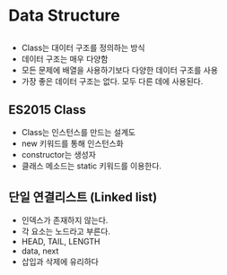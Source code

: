 # Data Structure

##

- Class는 대이터 구조를 정의하는 방식
- 데이터 구조는 매우 다양함
- 모든 문제에 배열을 사용하기보다 다양한 데이터 구조를 사용
- 가장 좋은 데이터 구조는 없다. 모두 다른 데에 사용된다.

## ES2015 Class

- Class는 인스턴스를 만드는 설계도
- new 키워드를 통해 인스턴스화
- constructor는 생성자
- 클래스 메소드는 static 키워드를 이용한다.

## 단일 연결리스트 (Linked list)

- 인덱스가 존재하지 않는다.
- 각 요소는 노드라고 부른다.
- HEAD, TAIL, LENGTH
- data, next
- 삽입과 삭제에 유리하다
